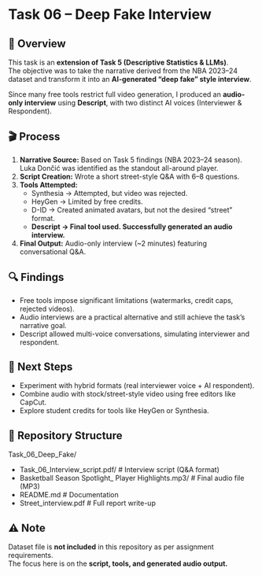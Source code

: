 # Task 06 – Deep Fake Interview

## 📌 Overview
This task is an **extension of Task 5 (Descriptive Statistics & LLMs)**.  
The objective was to take the narrative derived from the NBA 2023–24 dataset and transform it into an **AI-generated “deep fake” style interview**.  

Since many free tools restrict full video generation, I produced an **audio-only interview** using **Descript**, with two distinct AI voices (Interviewer & Respondent).

## 🎬 Process
1. **Narrative Source:** Based on Task 5 findings (NBA 2023–24 season). Luka Dončić was identified as the standout all-around player.  
2. **Script Creation:** Wrote a short street-style Q&A with 6–8 questions.  
3. **Tools Attempted:**
   - Synthesia → Attempted, but video was rejected.  
   - HeyGen → Limited by free credits.  
   - D-ID → Created animated avatars, but not the desired “street” format.  
   - **Descript → Final tool used. Successfully generated an audio interview.**  
4. **Final Output:** Audio-only interview (~2 minutes) featuring conversational Q&A.

## 🔍 Findings
- Free tools impose significant limitations (watermarks, credit caps, rejected videos).  
- Audio interviews are a practical alternative and still achieve the task’s narrative goal.  
- Descript allowed multi-voice conversations, simulating interviewer and respondent.  

## 🚀 Next Steps
- Experiment with hybrid formats (real interviewer voice + AI respondent).  
- Combine audio with stock/street-style video using free editors like CapCut.  
- Explore student credits for tools like HeyGen or Synthesia.

## 📁 Repository Structure
Task_06_Deep_Fake/
- Task_06_Interview_script.pdf/ # Interview script (Q&A format)
- Basketball Season Spotlight_ Player Highlights.mp3/ # Final audio file (MP3)
- README.md # Documentation
- Street_interview.pdf # Full report write-up

## ⚠️ Note
Dataset file is **not included** in this repository as per assignment requirements.  
The focus here is on the **script, tools, and generated audio output.**


